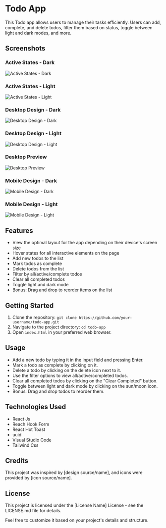 # Todo App

This Todo app allows users to manage their tasks efficiently. Users can add, complete, and delete todos, filter them based on status, toggle between light and dark modes, and more.

## Screenshots

### Active States - Dark
![Active States - Dark](/design/active-states-dark.jpg)

### Active States - Light
![Active States - Light](/design/active-states-light.jpg)

### Desktop Design - Dark
![Desktop Design - Dark](/design/desktop-design-dark.jpg)

### Desktop Design - Light
![Desktop Design - Light](/design/desktop-design-light.jpg)

### Desktop Preview
![Desktop Preview](/design/desktop-preview.jpg)

### Mobile Design - Dark
![Mobile Design - Dark](/design/mobile-design-dark.jpg)

### Mobile Design - Light
![Mobile Design - Light](/design/mobile-design-light.jpg)

## Features

- View the optimal layout for the app depending on their device's screen size
- Hover states for all interactive elements on the page
- Add new todos to the list
- Mark todos as complete
- Delete todos from the list
- Filter by all/active/complete todos
- Clear all completed todos
- Toggle light and dark mode
- Bonus: Drag and drop to reorder items on the list

## Getting Started

1. Clone the repository: `git clone https://github.com/your-username/todo-app.git`
2. Navigate to the project directory: `cd todo-app`
3. Open `index.html` in your preferred web browser.

## Usage

- Add a new todo by typing it in the input field and pressing Enter.
- Mark a todo as complete by clicking on it.
- Delete a todo by clicking on the delete icon next to it.
- Use the filter options to view all/active/completed todos.
- Clear all completed todos by clicking on the "Clear Completed" button.
- Toggle between light and dark mode by clicking on the sun/moon icon.
- Bonus: Drag and drop todos to reorder them.

## Technologies Used

- React Js
- Reach Hook Form
- React Hot Toast
- uuid
- Visual Studio Code
- Tailwind Css

## Credits

This project was inspired by [design source/name], and icons were provided by [icon source/name].

## License

This project is licensed under the [License Name] License - see the LICENSE.md file for details.

Feel free to customize it based on your project's details and structure.
